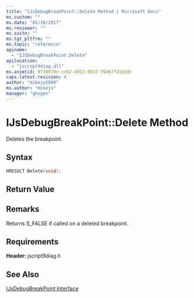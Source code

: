 ```yaml
---
title: "IJsDebugBreakPoint::Delete Method | Microsoft Docs"
ms.custom: ""
ms.date: "01/18/2017"
ms.reviewer: ""
ms.suite: ""
ms.tgt_pltfrm: ""
ms.topic: "reference"
apiname: 
  - "IJSDebugBreakPoint.Delete"
apilocation: 
  - "jscript9diag.dll"
ms.assetid: 9739070c-cc62-4912-9937-76467fd1b3dc
caps.latest.revision: 4
author: "mikejo5000"
ms.author: "mikejo"
manager: "ghogen"
---
```

# IJsDebugBreakPoint::Delete Method
Deletes the breakpoint.  
  
## Syntax  
  
```cpp
HRESULT Delete(void);  
```  
  
## Return Value  
  
## Remarks  
 Returns S_FALSE if called on a deleted breakpoint.  
  
## Requirements  
 **Header:** jscript9diag.h  
  
## See Also  
 [IJsDebugBreakPoint Interface](../../winscript/reference/ijsdebugbreakpoint-interface.md)